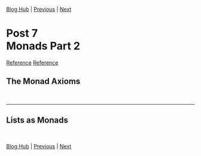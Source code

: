 [Blog Hub](../index) | [Previous](post6) | [Next](post8)

# Post 7<br>Monads Part 2

[Reference](https://www.cs.rit.edu/~swm/cs561/All_About_Monads.pdf)
[Reference](https://www.youtube.com/watch?v=t1e8gqXLbsU&ab_channel=Computerphile)

## The Monad Axioms

<br>

---

## Lists as Monads

<br>

[Blog Hub](../index) | [Previous](post6) | [Next](post8)
